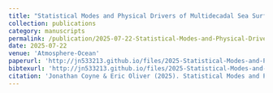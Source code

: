 ```yaml
---
title: "Statistical Modes and Physical Drivers of Multidecadal Sea Surface Temperature Variability in the Northwest Atlantic"
collection: publications
category: manuscripts
permalink: /publication/2025-07-22-Statistical-Modes-and-Physical-Drivers-of-Multidecadal-Sea-Surface-Temperature-Variability-in-the-Northwest-Atlantic
date: 2025-07-22
venue: 'Atmosphere-Ocean'
paperurl: 'http://jn533213.github.io/files/2025-Statistical-Modes-and-Physical-Drivers-of-Multidecadal-Sea-Surface-Temperature-Variability-in-the-Northwest-Atlantic.pdf'
bibtexurl: 'http://jn533213.github.io/files/2025-Statistical-Modes-and-Physical-Drivers-of-Multidecadal-Sea-Surface-Temperature-Variability-in-the-Northwest-Atlantic.bib'
citation: 'Jonathan Coyne & Eric Oliver (2025). Statistical Modes and Physical Drivers of Multidecadal Sea Surface Temperature Variability in the Northwest Atlantic. Atmosphere-Ocean, 63(4), 278–298. https://doi.org/10.1080/07055900.2025.2530439'
---
```

